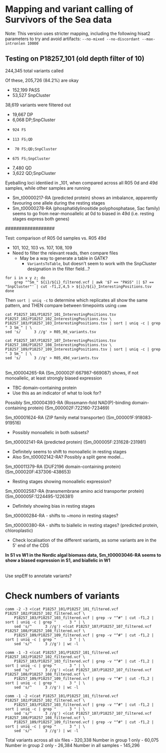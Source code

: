 # Mapping and variant calling of Survivors of the Sea data

Note: This version uses stricter mapping, including the following hisat2 parameters to try and avoid artifacts:
`--no-mixed --no-discordant --max-intronlen 10000`

## Testing on P18257_101 (old depth filter of 10)

244,345 total variants called

Of these, 205,726 (84.2%) are okay
* 152,199 PASS
*  53,527 SnpCluster

38,619 variants were filtered out
*  19,667 DP
*   6,068 DP;SnpCluster
*     924 FS
*     113 FS;QD
*      70 FS;QD;SnpCluster
*     675 FS;SnpCluster
*   7,480 QD
*   3,622 QD;SnpCluster

Eyeballing loci identiied in _101, when compared across all R05 0d and 49d samples, while other samples are running
* Sm_t00000217-RA (predicted protein) shows an imbalance, apparently favouring one allele during the resting stages
* Sm_t00000278-RA (phosphatidylinositide polyphosphatase, Sac family) seems to go from near-monoallelic at 0d to biased in 49d (i.e. resting stages express both genes)

##################

Test: comparison of R05 0d samples vs. R05 49d
* 101, 102, 103 vs. 107, 108, 109
* Need to filter the relevant reads, then compare files
  * May be a way to generate a table in GATK?
    * `VariantsToTable`, but doesn't seem to work with the SnpCluster designation in the filter field...?

```
for i in x y z; do
	grep "^Sm_" ${i}/${i}_filtered.vcf | awk '$7 == "PASS" || $7 == "SnpCluster"' | cut -f1,2,4,5 > ${i}/${i}_InterestingPositions.tsv
done
```
Then `sort | uniq -c` to determine which replicates all show the same pattern, and THEN compare between timepoints using `comm`

```
cat P18257_101/P18257_101_InterestingPositions.tsv P18257_102/P18257_102_InterestingPositions.tsv \
P18257_103/P18257_103_InterestingPositions.tsv | sort | uniq -c | grep " 3 Sm_" | \
sed 's/      3 //g' > R05_0d_variants.tsv

cat P18257_107/P18257_107_InterestingPositions.tsv P18257_108/P18257_108_InterestingPositions.tsv \
P18257_109/P18257_109_InterestingPositions.tsv | sort | uniq -c | grep " 3 Sm_" | \
sed 's/      3 //g' > R05_49d_variants.tsv
```
######

Sm_t00004265-RA (Sm_000002F:667987-669087) shows, if not monoallelic, at least strongly biased expression
* TBC domain-containing protein
* Use this as an indicator of what to look for?

Possibly Sm_t00004393-RA (Rossmann-fold NAD(P)-binding domain-containing protein) (Sm_000002F:722160-723469)

Sm_t00001624-RA (ZIP family metal transporter) (Sm_000001F:918083-919516)
* Possibly monoallelic in both subsets?

Sm_t00002141-RA (predicted protein) (Sm_000005F:231628-231981)
* Definitely seems to shift to monoallelic in resting stages
* Also Sm_t00002142-RA? Possibly a split gene model...

Sm_t00011379-RA (DUF2196 domain-containing protein) (Sm_000020F:437306-438653)
* Resting stages showing monoallelic expression?

Sm_t00002587-RA (transmembrane amino acid transporter protein) (Sm_000005F:1224495-1226381)
* Definitely showing bias in resting stages

Sm_t00000284-RA - shifts to ~mono in resting stages?

Sm_t00000380-RA - shifts to biallelic in resting stages? (predicted protein, chloroplastic)
* Check localisation of the different variants, as some variants are in the 5' end of the CDS

__In S1 vs W1 in the Nordic algal biomass data, Sm_t00003046-RA seems to show a biased expression in S1, and biallelic in W1__

######

Use snpEff to annotate variants?

######

# Check numbers of variants
```
comm -2 -3 <(cat P18257_101/P18257_101_filtered.vcf P18257_102/P18257_102_filtered.vcf \
	P18257_103/P18257_103_filtered.vcf | grep -v "^#" | cut -f1,2 | sort | uniq -c | grep "      3 " | \
	sed 's/^      3 //g') <(cat P18257_107/P18257_107_filtered.vcf P18257_108/P18257_108_filtered.vcf \
	P18257_109/P18257_109_filtered.vcf | grep -v "^#" | cut -f1,2 | sort | uniq -c | grep "      3 " | \
	sed 's/^      3 //g') | wc -l

comm -1 -3 <(cat P18257_101/P18257_101_filtered.vcf P18257_102/P18257_102_filtered.vcf \
	P18257_103/P18257_103_filtered.vcf | grep -v "^#" | cut -f1,2 | sort | uniq -c | grep "      3 " | \
	sed 's/^      3 //g') <(cat P18257_107/P18257_107_filtered.vcf P18257_108/P18257_108_filtered.vcf \
	P18257_109/P18257_109_filtered.vcf | grep -v "^#" | cut -f1,2 | sort | uniq -c | grep "      3 " | \
	sed 's/^      3 //g') | wc -l

comm -1 -2 <(cat P18257_101/P18257_101_filtered.vcf P18257_102/P18257_102_filtered.vcf \
	P18257_103/P18257_103_filtered.vcf | grep -v "^#" | cut -f1,2 | sort | uniq -c | grep "      3 " | \
	sed 's/^      3 //g') <(cat P18257_107/P18257_107_filtered.vcf P18257_108/P18257_108_filtered.vcf \
	P18257_109/P18257_109_filtered.vcf | grep -v "^#" | cut -f1,2 | sort | uniq -c | grep "      3 " | \
	sed 's/^      3 //g') | wc -l
```
Total variants across all six files	- 320,338
Number in group 1 only			- 60,075
Number in group 2 only			- 26,384
Number in all samples			- 145,296
